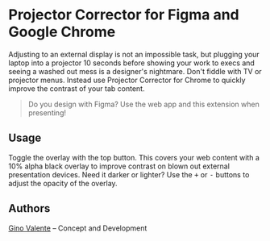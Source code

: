 # Projector Corrector for Figma and Google Chrome

Adjusting to an external display is not an impossible task, but plugging your laptop into a projector 10 seconds before showing your work to execs and seeing a washed out mess is a designer's nightmare. Don't fiddle with TV or projector menus. Instead use Projector Corrector for Chrome to quickly improve the contrast of your tab content.

> Do you design with Figma? Use the web app and this extension when presenting!

## Usage

Toggle the overlay with the top <kbd> </kbd> button. This covers your web content with a 10% alpha black overlay to improve contrast on blown out external presentation devices. Need it darker or lighter? Use the <kbd>+</kbd> or <kbd>-</kbd> buttons to adjust the opacity of the overlay.

## Authors

[Gino Valente](https://www.linkedin.com/in/ginovalente "Gino Valente's Linkedin") – Concept and Development
